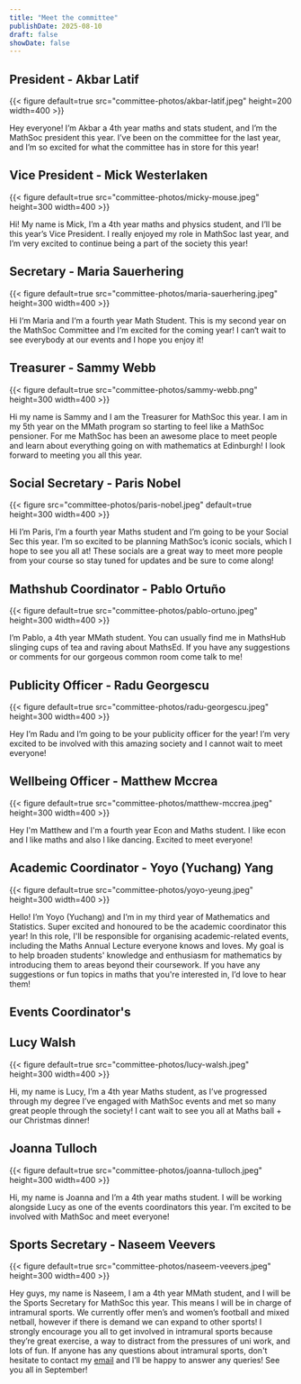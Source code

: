 ```yaml
---
title: "Meet the committee"
publishDate: 2025-08-10
draft: false
showDate: false
---
```

## President - Akbar Latif

<!-- ![President](committee-photos/akbar-latif.jpeg) -->

{{< figure default=true src="committee-photos/akbar-latif.jpeg" height=200 width=400 >}}

Hey everyone! I’m Akbar a 4th year maths and stats student, and I’m the MathSoc president this year. I’ve been on the committee for the last year, and I’m so excited for what the committee has in store for this year!

## Vice President - Mick Westerlaken

{{< figure default=true src="committee-photos/micky-mouse.jpeg" height=300 width=400 >}}

Hi! My name is Mick, I’m a 4th year maths and physics student, and I’ll be this year’s Vice President. I really enjoyed my role in MathSoc last year, and I’m very excited to continue being a part of the society this year!

## Secretary - Maria Sauerhering

<!-- ![Secretary](committee-photos/maria-sauerhering.jpeg) -->
{{< figure default=true src="committee-photos/maria-sauerhering.jpeg" height=300 width=400 >}}

Hi I‘m Maria and I‘m a fourth year Math Student. This is my second year on the MathSoc Committee and I‘m excited for the coming year! I can‘t wait to see everybody at our events and I hope you enjoy it!

## Treasurer - Sammy Webb

{{< figure default=true src="committee-photos/sammy-webb.png" height=300 width=400 >}}

Hi my name is Sammy and I am the Treasurer for MathSoc this year. I am in my 5th year on the MMath program so starting to feel like a MathSoc pensioner. For me MathSoc has been an awesome place to meet people and learn about everything going on with mathematics at Edinburgh! I look forward to meeting you all this year.

## Social Secretary - Paris Nobel

{{< figure src="committee-photos/paris-nobel.jpeg" default=true height=300 width=400 >}}

Hi I’m Paris, I’m a fourth year Maths student and I’m going to be your Social Sec this year. I’m so excited to be planning MathSoc’s iconic socials, which I hope to see you all at! These socials are a great way to meet more people from your course so stay tuned for updates and be sure to come along!

## Mathshub Coordinator - Pablo Ortuño

{{< figure default=true src="committee-photos/pablo-ortuno.jpeg" height=300 width=400 >}}

I’m Pablo, a 4th year MMath student. You can usually find me in MathsHub slinging cups of tea and raving about MathsEd. If you have any suggestions or comments for our gorgeous common room come talk to me!

## Publicity Officer - Radu Georgescu

{{< figure default=true src="committee-photos/radu-georgescu.jpeg" height=300 width=400 >}}

Hey I’m Radu and I’m going to be your publicity officer for the year! I’m very excited to be involved with this amazing society and I cannot wait to meet everyone!

## Wellbeing Officer - Matthew Mccrea

{{< figure default=true src="committee-photos/matthew-mccrea.jpeg" height=300 width=400 >}}

Hey I'm Matthew and I'm a fourth year Econ and Maths student. I like econ and I like maths and also l like dancing. Excited to meet everyone!

## Academic Coordinator - Yoyo (Yuchang) Yang

{{< figure default=true src="committee-photos/yoyo-yeung.jpeg" height=300 width=400 >}}

Hello! I’m Yoyo (Yuchang) and I’m in my third year of Mathematics and Statistics. Super excited and honoured to be the academic coordinator this year! In this role, I'll be responsible for organising academic-related events, including the Maths Annual Lecture everyone knows and loves. My goal is to help broaden students' knowledge and enthusiasm for mathematics by introducing them to areas beyond their coursework. If you have any suggestions or fun topics in maths that you're interested in, I’d love to hear them!

## Events Coordinator's

## Lucy Walsh

{{< figure default=true src="committee-photos/lucy-walsh.jpeg" height=300 width=400 >}}

Hi, my name is Lucy, I’m a 4th year Maths student, as I’ve progressed through my degree I’ve engaged with MathSoc events and met so many great people through the society! I cant wait to see you all at Maths ball + our Christmas dinner!

## Joanna Tulloch

{{< figure default=true src="committee-photos/joanna-tulloch.jpeg" height=300 width=400 >}}

Hi, my name is Joanna and I’m a 4th year maths student. I will be working alongside Lucy as one of the events coordinators this year. I’m excited to be involved with MathSoc and meet everyone!

## Sports Secretary - Naseem Veevers

{{< figure default=true src="committee-photos/naseem-veevers.jpeg" height=300 width=400 >}}

Hey guys, my name is Naseem, I am a 4th year MMath student, and I will be the Sports Secretary for MathSoc this year. This means I will be in charge of intramural sports. We currently offer men’s and women’s football and mixed netball, however if there is demand we can expand to other sports! I strongly encourage you all to get involved in intramural sports because they’re great exercise, a way to distract from the pressures of uni work, and lots of fun. If anyone has any questions about intramural sports, don't hesitate to contact my [email](mailto:s2145491@ed.ac.uk?subject=Intramural%20Sports%20Enquiry) and I’ll be happy to answer any queries! See you all in September!
